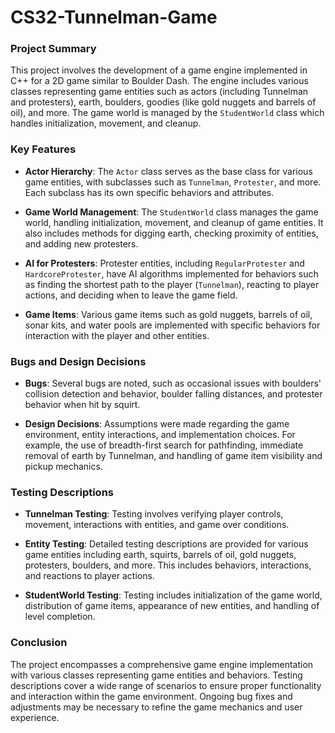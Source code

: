 # CS32-Tunnelman-Game

### Project Summary

This project involves the development of a game engine implemented in C++ for a 2D game similar to Boulder Dash. The engine includes various classes representing game entities such as actors (including Tunnelman and protesters), earth, boulders, goodies (like gold nuggets and barrels of oil), and more. The game world is managed by the `StudentWorld` class which handles initialization, movement, and cleanup.

### Key Features

- **Actor Hierarchy**: The `Actor` class serves as the base class for various game entities, with subclasses such as `Tunnelman`, `Protester`, and more. Each subclass has its own specific behaviors and attributes.

- **Game World Management**: The `StudentWorld` class manages the game world, handling initialization, movement, and cleanup of game entities. It also includes methods for digging earth, checking proximity of entities, and adding new protesters.

- **AI for Protesters**: Protester entities, including `RegularProtester` and `HardcoreProtester`, have AI algorithms implemented for behaviors such as finding the shortest path to the player (`Tunnelman`), reacting to player actions, and deciding when to leave the game field.

- **Game Items**: Various game items such as gold nuggets, barrels of oil, sonar kits, and water pools are implemented with specific behaviors for interaction with the player and other entities.

### Bugs and Design Decisions

- **Bugs**: Several bugs are noted, such as occasional issues with boulders' collision detection and behavior, boulder falling distances, and protester behavior when hit by squirt.

- **Design Decisions**: Assumptions were made regarding the game environment, entity interactions, and implementation choices. For example, the use of breadth-first search for pathfinding, immediate removal of earth by Tunnelman, and handling of game item visibility and pickup mechanics.

### Testing Descriptions

- **Tunnelman Testing**: Testing involves verifying player controls, movement, interactions with entities, and game over conditions.

- **Entity Testing**: Detailed testing descriptions are provided for various game entities including earth, squirts, barrels of oil, gold nuggets, protesters, boulders, and more. This includes behaviors, interactions, and reactions to player actions.

- **StudentWorld Testing**: Testing includes initialization of the game world, distribution of game items, appearance of new entities, and handling of level completion.

### Conclusion

The project encompasses a comprehensive game engine implementation with various classes representing game entities and behaviors. Testing descriptions cover a wide range of scenarios to ensure proper functionality and interaction within the game environment. Ongoing bug fixes and adjustments may be necessary to refine the game mechanics and user experience.
